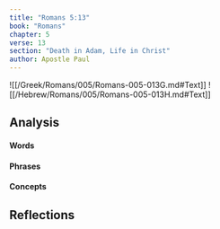 ```yaml
---
title: "Romans 5:13"
book: "Romans"
chapter: 5
verse: 13
section: "Death in Adam, Life in Christ"
author: Apostle Paul
---
```

![[/Greek/Romans/005/Romans-005-013G.md#Text]]
![[/Hebrew/Romans/005/Romans-005-013H.md#Text]]

## Analysis

#### Words

#### Phrases

#### Concepts

## Reflections
